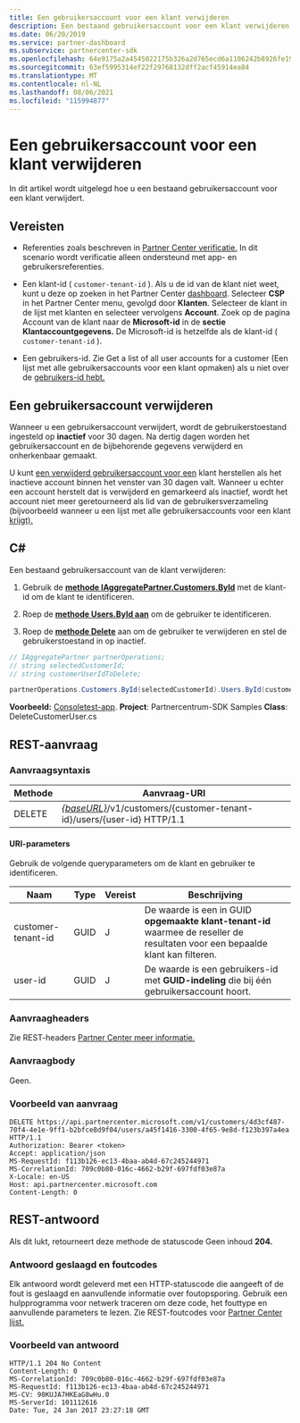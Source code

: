 ```yaml
---
title: Een gebruikersaccount voor een klant verwijderen
description: Een bestaand gebruikersaccount voor een klant verwijderen.
ms.date: 06/20/2019
ms.service: partner-dashboard
ms.subservice: partnercenter-sdk
ms.openlocfilehash: 64e9175a2a4545022175b326a2d765ecd6a1106242b8926fe19e32c7e2ab6ec2
ms.sourcegitcommit: 63ef5995314ef22f29768132dff2acf45914ea84
ms.translationtype: MT
ms.contentlocale: nl-NL
ms.lasthandoff: 08/06/2021
ms.locfileid: "115994877"
---
```

# <a name="delete-a-user-account-for-a-customer"></a>Een gebruikersaccount voor een klant verwijderen

In dit artikel wordt uitgelegd hoe u een bestaand gebruikersaccount voor een klant verwijdert.

## <a name="prerequisites"></a>Vereisten

- Referenties zoals beschreven in [Partner Center verificatie.](partner-center-authentication.md) In dit scenario wordt verificatie alleen ondersteund met app- en gebruikersreferenties.

- Een klant-id ( `customer-tenant-id` ). Als u de id van de klant niet weet, kunt u deze op zoeken in het Partner Center [dashboard](https://partner.microsoft.com/dashboard). Selecteer **CSP** in het Partner Center menu, gevolgd door **Klanten**. Selecteer de klant in de lijst met klanten en selecteer vervolgens **Account**. Zoek op de pagina Account van de klant naar de **Microsoft-id** in de **sectie Klantaccountgegevens.** De Microsoft-id is hetzelfde als de klant-id ( `customer-tenant-id` ).

- Een gebruikers-id. Zie Get a list of all user accounts for a customer (Een lijst met alle gebruikersaccounts voor een klant opmaken) als u niet over de [gebruikers-id hebt.](get-a-list-of-all-user-accounts-for-a-customer.md)

## <a name="deleting-a-user-account"></a>Een gebruikersaccount verwijderen

Wanneer u een gebruikersaccount verwijdert, wordt de gebruikerstoestand ingesteld op **inactief** voor 30 dagen. Na dertig dagen worden het gebruikersaccount en de bijbehorende gegevens verwijderd en onherkenbaar gemaakt.

U kunt [een verwijderd gebruikersaccount voor een](restore-a-user-for-a-customer.md) klant herstellen als het inactieve account binnen het venster van 30 dagen valt. Wanneer u echter een account herstelt dat is verwijderd en gemarkeerd als inactief, wordt het account niet meer geretourneerd als lid van de gebruikersverzameling (bijvoorbeeld wanneer u een lijst met alle gebruikersaccounts voor een klant [krijgt).](get-a-list-of-all-user-accounts-for-a-customer.md)

## <a name="c"></a>C\#

Een bestaand gebruikersaccount van de klant verwijderen:

1. Gebruik de [**methode IAggregatePartner.Customers.ById**](/dotnet/api/microsoft.store.partnercenter.customers.icustomercollection.byid) met de klant-id om de klant te identificeren.

2. Roep de [**methode Users.ById aan**](/dotnet/api/microsoft.store.partnercenter.customerusers.icustomerusercollection.byid) om de gebruiker te identificeren.

3. Roep de [**methode Delete**](/dotnet/api/microsoft.store.partnercenter.customerusers.icustomeruser.delete) aan om de gebruiker te verwijderen en stel de gebruikerstoestand in op inactief.

``` csharp
// IAggregatePartner partnerOperations;
// string selectedCustomerId;
// string customerUserIdToDelete;

partnerOperations.Customers.ById(selectedCustomerId).Users.ById(customerUserIdToDelete).Delete();
```

**Voorbeeld:** [Consoletest-app](console-test-app.md). **Project**: Partnercentrum-SDK Samples **Class**: DeleteCustomerUser.cs

## <a name="rest-request"></a>REST-aanvraag

### <a name="request-syntax"></a>Aanvraagsyntaxis

| Methode     | Aanvraag-URI                                                                                            |
|------------|--------------------------------------------------------------------------------------------------------|
| DELETE     | [*{baseURL}*](partner-center-rest-urls.md)/v1/customers/{customer-tenant-id}/users/{user-id} HTTP/1.1 |

#### <a name="uri-parameters"></a>URI-parameters

Gebruik de volgende queryparameters om de klant en gebruiker te identificeren.

| Naam                   | Type     | Vereist | Beschrijving                                                                                                               |
|------------------------|----------|----------|---------------------------------------------------------------------------------------------------------------------------|
| customer-tenant-id     | GUID     | J        | De waarde is een in GUID **opgemaakte klant-tenant-id** waarmee de reseller de resultaten voor een bepaalde klant kan filteren. |
| user-id                | GUID     | J        | De waarde is een gebruikers-id met **GUID-indeling** die bij één gebruikersaccount hoort.                                          |

### <a name="request-headers"></a>Aanvraagheaders

Zie REST-headers [Partner Center meer informatie.](headers.md)

### <a name="request-body"></a>Aanvraagbody

Geen.

### <a name="request-example"></a>Voorbeeld van aanvraag

```http
DELETE https://api.partnercenter.microsoft.com/v1/customers/4d3cf487-70f4-4e1e-9ff1-b2bfce8d9f04/users/a45f1416-3300-4f65-9e8d-f123b397a4ea HTTP/1.1
Authorization: Bearer <token>
Accept: application/json
MS-RequestId: f113b126-ec13-4baa-ab4d-67c245244971
MS-CorrelationId: 709c0b80-016c-4662-b29f-697fdf03e87a
X-Locale: en-US
Host: api.partnercenter.microsoft.com
Content-Length: 0
```

## <a name="rest-response"></a>REST-antwoord

Als dit lukt, retourneert deze methode de statuscode Geen inhoud **204.**

### <a name="response-success-and-error-codes"></a>Antwoord geslaagd en foutcodes

Elk antwoord wordt geleverd met een HTTP-statuscode die aangeeft of de fout is geslaagd en aanvullende informatie over foutopsporing. Gebruik een hulpprogramma voor netwerk traceren om deze code, het fouttype en aanvullende parameters te lezen. Zie REST-foutcodes voor [Partner Center lijst.](error-codes.md)

### <a name="response-example"></a>Voorbeeld van antwoord

```http
HTTP/1.1 204 No Content
Content-Length: 0
MS-CorrelationId: 709c0b80-016c-4662-b29f-697fdf03e87a
MS-RequestId: f113b126-ec13-4baa-ab4d-67c245244971
MS-CV: 90KUJA7HKEaG8wHu.0
MS-ServerId: 101112616
Date: Tue, 24 Jan 2017 23:27:18 GMT
```
